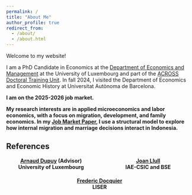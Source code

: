 ```yaml
---
permalink: /
title: "About Me"
author_profile: true
redirect_from: 
  - /about/
  - /about.html
---
```


Welcome to my website! 

I am a PhD Candidate in Economics at the [Department of Economics and Management](https://www.uni.lu/fdef-en/research-departments/department-of-economics-and-management/) at the University of Luxembourg and part of the [ACROSS Doctoral Training Unit](https://across.liser.lu/). In fall 2024, I visited the Department of Economics and Economic History at Universitat Autònoma de Barcelona. 

<b>I am on the 2025-2026 job market.<b>

My research interests are in applied microeconomics and labor economics, with a focus on migration, development, and family economics. In my [Job Market Paper](https://arianegordan.github.io/assets/files/jmp-gordan.pdf), I use a structural model to explore how internal migration and marriage decisions interact in Indonesia. 

## References

<div style="display: flex; justify-content: space-between; text-align: center; flex-wrap: wrap; gap: 20px;">

  <div style="flex: 1; min-width: 200px;">
    <a href="https://sites.google.com/site/arnauddupuyweb/home" target="_blank" rel="noopener">Arnaud Dupuy</a> (Advisor)<br>
    University of Luxembourg<br>
  </div>

  <div style="flex: 1; min-width: 200px;">
    <a href="https://joanllull.github.io/" target="_blank" rel="noopener">Joan Llull</a><br>
    IAE-CSIC and BSE<br>
  </div>

  <div style="flex: 1; min-width: 200px;">
    <a href="https://sites.google.com/view/fredericdocquier/home" target="_blank" rel="noopener">Frederic Docquier</a><br>
    LISER<br>
  </div>

</div>



